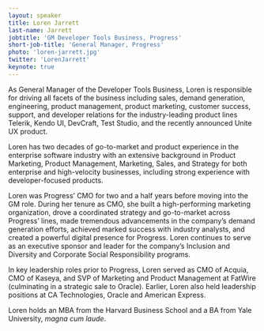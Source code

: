```yaml
---
layout: speaker
title: Loren Jarrett
last-name: Jarrett
jobtitle: 'GM Developer Tools Business, Progress'
short-job-title: 'General Manager, Progress'
photo: 'loren-jarrett.jpg'
twitter: 'LorenJarrett'
keynote: true
---
```


As General Manager of the Developer Tools Business, Loren is responsible for driving all facets of the business including sales, demand generation, engineering, product management, product marketing, customer success, support, and developer relations for the industry-leading product lines Telerik, Kendo UI, DevCraft, Test Studio, and the recently announced Unite UX product.

Loren has two decades of go-to-market and product experience in the enterprise software industry with an extensive background in Product Marketing, Product Management, Marketing, Sales, and Strategy for both enterprise and high-velocity businesses, including strong experience with developer-focused products.

Loren was Progress’ CMO for two and a half years before moving into the GM role. During her tenure as CMO, she built a high-performing marketing organization, drove a coordinated strategy and go-to-market across Progress’ lines, made tremendous advancements in the company’s demand generation efforts, achieved marked success with industry analysts, and created a powerful digital presence for Progress. Loren continues to serve as an executive sponsor and leader for the company’s Inclusion and Diversity and Corporate Social Responsibility programs.

In key leadership roles prior to Progress, Loren served as CMO of Acquia, CMO of Kaseya, and SVP of Marketing and Product Management at FatWire (culminating in a strategic sale to Oracle). Earlier, Loren also held leadership positions at CA Technologies, Oracle and American Express.

Loren holds an MBA from the Harvard Business School and a BA from Yale University, _magna cum laude_.
